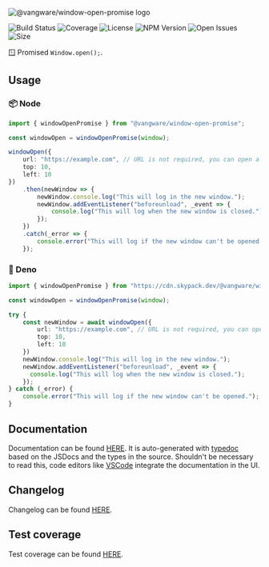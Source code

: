 ![@vangware/window-open-promise logo](https://i.imgur.com/pzcGYAZ.png)

![Build Status](https://img.shields.io/github/workflow/status/vangware/window-open-promise/Test.svg?style=for-the-badge&labelColor=666&color=2b7&link=https://github.com/vangware/window-open-promise/actions)
![Coverage](https://img.shields.io/coveralls/github/vangware/window-open-promise.svg?style=for-the-badge&labelColor=666&color=2b7&link=https://coveralls.io/github/vangware/window-open-promise)
![License](https://img.shields.io/npm/l/@vangware/window-open-promise.svg?style=for-the-badge&labelColor=666&color=2b7&link=https://github.com/vangware/window-open-promise/blob/main/LICENSE)
![NPM Version](https://img.shields.io/npm/v/@vangware/window-open-promise.svg?style=for-the-badge&labelColor=666&color=2b7&link=https://npm.im/@vangware/window-open-promise)
![Open Issues](https://img.shields.io/github/issues/vangware/window-open-promise.svg?style=for-the-badge&labelColor=666&color=2b7&link=https://github.com/vangware/window-open-promise/issues)
![Size](https://img.shields.io/bundlephobia/minzip/@vangware/window-open-promise.svg?style=for-the-badge&labelColor=666&color=2b7&label=size&link=https://bundlephobia.com/result?p=@vangware/window-open-promise)

🪟 Promised `Window.open();`.

## Usage

### 📦 Node

```typescript
import { windowOpenPromise } from "@vangware/window-open-promise";

const windowOpen = windowOpenPromise(window);

windowOpen({
    url: "https://example.com", // URL is not required, you can open a blank window
    top: 10,
    left: 10
})
    .then(newWindow => {
        newWindow.console.log("This will log in the new window.");
        newWindow.addEventListener("beforeunload", _event => {
            console.log("This will log when the new window is closed.");
        });
    })
    .catch(_error => {
        console.error("This will log if the new window can't be opened.");
    });
```

### 🦕 Deno

```typescript
import { windowOpenPromise } from "https://cdn.skypack.dev/@vangware/window-open-promise";

const windowOpen = windowOpenPromise(window);

try {
    const newWindow = await windowOpen({
        url: "https://example.com", // URL is not required, you can open a blank window
        top: 10,
        left: 10
    })
    newWindow.console.log("This will log in the new window.");
    newWindow.addEventListener("beforeunload", _event => {
      console.log("This will log when the new window is closed.");
    });
} catch (_error) {
    console.error("This will log if the new window can't be opened.");
}
```

## Documentation

Documentation can be found [HERE](https://window-open-promise.vangware.com). It is auto-generated with [typedoc](https://typedoc.org/) based on the JSDocs and the types in the source. Shouldn't be necessary to read this, code editors like [VSCode](https://code.visualstudio.com/) integrate the documentation in the UI.

## Changelog

Changelog can be found [HERE](https://github.com/vangware/window-open-promise/blob/main/CHANGELOG.md).

## Test coverage

Test coverage can be found [HERE](https://coveralls.io/github/vangware/window-open-promise).

